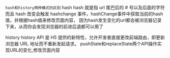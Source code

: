 `hash和history两种模式的区别`
hash
    hash 就是指 url 尾巴后的 # 号以及后面的字符
    而且 hash 改变会触发 hashchange 事件，hashChange事件中获取当前的hash值，并根据hash值来修改页面内容，
    因为hash发生变化的url都会被浏览器记录下来，从而你会发现浏览器的前进后退都可以用了

history
    history API 是 H5 提供的新特性，允许开发者直接更改前端路由，即更新浏览器 URL 地址而不重新发起请求。
    pushState和replaceState两个API操作实现URL的变化,修改页面内容